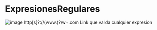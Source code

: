 # ExpresionesRegulares
![image](https://user-images.githubusercontent.com/54810276/100557574-11247b80-3278-11eb-9b54-5724fdbdf49b.png)
http[s]?:\/\/(www.)?\w+.com
Link que valida cualquier expresion 
